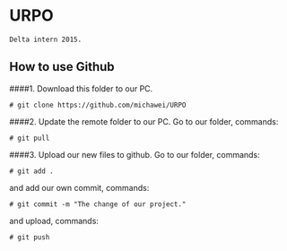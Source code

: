# URPO
	Delta intern 2015.
## How to use Github
####1. Download this folder to our PC.
```
# git clone https://github.com/michawei/URPO
```
####2. Update the remote folder to our PC.
Go to our folder, commands:
```
# git pull
```
####3. Upload our new files to github.
Go to our folder, commands:
```
# git add .
```
and add our own commit, commands:
```
# git commit -m "The change of our project."
```
and upload, commands:
```
# git push
```
